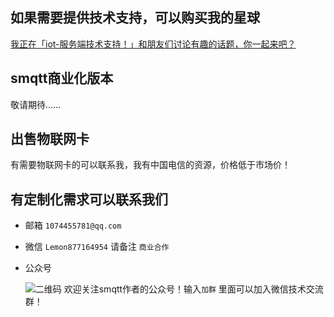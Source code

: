 <!--
.. title: 支持
.. slug: contact
.. date: 2021-09-20 18:21:38 UTC+1
.. tags: 
.. category: category
.. link: link
.. description:
.. type: text
-->

## 如果需要提供技术支持，可以购买我的星球

[我正在「iot-服务端技术支持！」和朋友们讨论有趣的话题，你⼀起来吧？](https://t.zsxq.com/j6qjQ3J)


## smqtt商业化版本

敬请期待......

## 出售物联网卡

有需要物联网卡的可以联系我，我有中国电信的资源，价格低于市场价！


## 有定制化需求可以联系我们

- 邮箱
`1074455781@qq.com`

- 微信
`Lemon877164954` 请备注 `商业合作`

- 公众号

    ![二维码](https://img-blog.csdnimg.cn/20210705123116685.png?x-oss-process=image/watermark,type_ZmFuZ3poZW5naGVpdGk,shadow_10,text_aHR0cHM6Ly9ibG9nLmNzZG4ubmV0L0ppbmdsZVll,size_10,color_FFFFFF,t_70)
    欢迎关注smqtt作者的公众号！输入`加群` 里面可以加入微信技术交流群！


